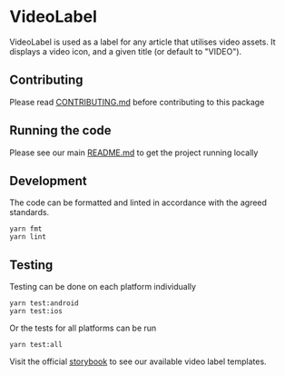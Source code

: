 # VideoLabel

VideoLabel is used as a label for any article that utilises video assets. It
displays a video icon, and a given title (or default to "VIDEO").

## Contributing

Please read [CONTRIBUTING.md](./CONTRIBUTING.md) before contributing to this
package

## Running the code

Please see our main [README.md](../README.md) to get the project running locally

## Development

The code can be formatted and linted in accordance with the agreed standards.

```
yarn fmt
yarn lint
```

## Testing

Testing can be done on each platform individually

```
yarn test:android
yarn test:ios
```

Or the tests for all platforms can be run

```
yarn test:all
```

Visit the official
[storybook](http://localhost:9001/?knob-Size%20of%20ad%20placeholder%3A=default&knob-Height%3A%20=288&knob-Width%3A%20=352&knob-Section=%23333333&selectedKind=Primitives%2FVideo%20Label&selectedStory=Video%20Label%20without%20title&full=0&addons=1&stories=1&panelRight=0&addonPanel=storybooks%2Fstorybook-addon-knobs)
to see our available video label templates.

